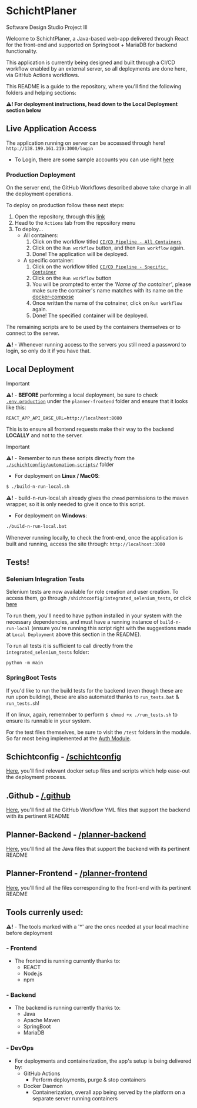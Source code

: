 # SchichtPlaner
Software Design Studio Project III

Welcome to SchichtPlaner, a Java-based web-app delivered through React for the front-end and supported on Springboot + MariaDB for backend functionality.

This application is currently being designed and built through a CI/CD workflow enabled by an external server, so all deployments are done here, via GitHub Actions workflows.

This README is a guide to the repository, where you'll find the following folders and helping sections:

**:warning:! For deployment instructions, head down to the Local Deployment section below**

## Live Application Access
The application running on server can be accessed through here! `http://138.199.161.219:3000/login`

- To Login, there are some sample accounts you can use right [here](./schichtconfig/Test_accounts.md)

### Production Deployment
On the server end, the GitHub Workflows described above take charge in all the deployment operations.

To deploy on production follow these next steps:
1. Open the repository, through this [link](https://github.com/javsort/SchichtPlaner)
2. Head to the `Actions` tab from the repository menu
3. To deploy...
    - All containers:
        1. Click on the workflow titled [`CI/CD Pipeline - All Containers`](https://github.com/javsort/SchichtPlaner/actions/workflows/pipeline-cicd.yml)
        2. Click on the `Run workflow` button, and then `Run workflow` again.
        3. Done! The application will be deployed.
    - A specific container:
        1. Click on the workflow titled [`CI/CD Pipeline - Specific Container`](https://github.com/javsort/SchichtPlaner/actions/workflows/pipeline-cicd.yml)
        2. Click on the `Run workflow` button
        3. You will be prompted to enter the *'Name of the container'*, please make sure the container's name matches with its name on the [docker-compose](./schichtconfig/docker/docker-compose.yml)
        4. Once written the name of the cotnainer, click on `Run workflow` again.
        3. Done! The specified container will be deployed.

The remaining scripts are to be used by the containers themselves or to connect to the server.

**:warning:!** - Whenever running access to the servers you still need a password to login, so only do it if you have that.

## Local Deployment

> [!IMPORTANT]
> **:warning:!** - **BEFORE** performing a local deployment, be sure to check [`.env.production`](./planner-frontend/.env.production) under the `planner-frontend` folder and ensure that it looks like this:
```
REACT_APP_API_BASE_URL=http://localhost:8080
```
This is to ensure all frontend requests make their way to the backend **LOCALLY** and not to the server.

> [!IMPORTANT]
> **:warning:!** - Remember to run these scripts directly from the [`./schichtconfig/automation-scripts/`](./schichtconfig/automation-scripts/) folder

- For deployment on **Linux / MacOS**:
```sh
$ ./build-n-run-local.sh
```
**:warning:!** - build-n-run-local.sh already gives the `chmod` permissions to the maven wrapper, so it is only needed to give it once to this script.

- For deployment on **Windows**:
```bat
./build-n-run-local.bat
```

Whenever running locally, to check the front-end, once the application is built and running, access the site through: `http://localhost:3000`

## Tests!

### Selenium Integration Tests
Selenium tests are now available for role creation and user creation. To access them, go through `/shichtconfig/integrated_selenium_tests`, or click [here](./schichtconfig/integrated_selenium_tests/)

To run them, you'll need to have python installed in your system with the necessary dependencies, and must have a running instance of `build-n-run-local` (ensure you're running this script right with the suggestions made at `Local Deployment` above this section in the README).

To run all tests it is sufficient to call directly from the `integrated_selenium_tests` folder:
```
python -m main
```

### SpringBoot Tests
If you'd like to run the build tests for the backend (even though these are run upon building), these are also automated thanks to `run_tests.bat` & `run_tests.sh`!

If on linux, again, rememnber to perform `$ chmod +x ./run_tests.sh` to ensure its runnable in your system.

For the test files themselves, be sure to visit the `/test` folders in the module. So far most being implemented at the [Auth Module](./planner-backend/modules/auth/src/test/java/com/LIT/auth/).

## Schichtconfig - [/schichtconfig](./schichtconfig/)
[Here](./schichtconfig/), you'll find relevant docker setup files and scripts which help ease-out the deployment process.

## .Github - [/.github](./.github)
[Here](./.github), you'll find all the GitHub Workflow YML files that support the backend with its pertinent README

## Planner-Backend - [/planner-backend](./planner-backend/)
[Here](./planner-backend/), you'll find all the Java files that support the backend with its pertinent README

## Planner-Frontend - [/planner-frontend](./planner-frontend/)
[Here](./planner-frontend/), you'll find all the files corresponding to the front-end with its pertinent README

## Tools currenly used:
**:warning:!** - The tools marked with a '*' are the ones needed at your local machine before deployment

### - Frontend
- The frontend is running currently thanks to:
    - REACT
    - Node.js
    - npm

### - Backend
- The backend is running currently thanks to:
    - Java
    - Apache Maven
    - SpringBoot
    - MariaDB

### - DevOps
- For deployments and containerization, the app's setup is being delivered by:
    - GitHub Actions
        - Perform deployments, purge & stop containers
    - Docker Daemon
        - Containerization, overall app being served by the platform on a separate server running containers
